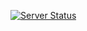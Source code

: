 [![Server Status](https://github.com/IftyER/youtube-live-playlist/actions/workflows/generate_m3u.yml/badge.svg)](https://github.com/IftyER/youtube-live-playlist/actions/workflows/generate_m3u.yml)
